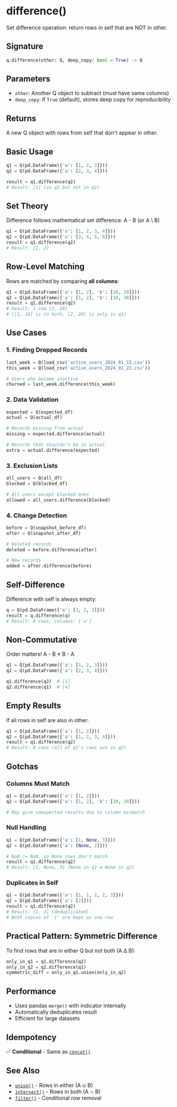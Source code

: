 # difference()

Set difference operation: return rows in self that are NOT in other.

## Signature

```python
q.difference(other: Q, deep_copy: bool = True) -> Q
```

## Parameters

- `other`: Another Q object to subtract (must have same columns)
- `deep_copy`: If `True` (default), stores deep copy for reproducibility

## Returns

A new Q object with rows from self that don't appear in other.

## Basic Usage

```python
q1 = Q(pd.DataFrame({'a': [1, 2, 3]}))
q2 = Q(pd.DataFrame({'a': [2, 3, 4]}))

result = q1.difference(q2)
# Result: [1] (in q1 but not in q2)
```

## Set Theory

Difference follows mathematical set difference: A - B (or A \ B)

```python
q1 = Q(pd.DataFrame({'x': [1, 2, 3, 4]}))
q2 = Q(pd.DataFrame({'x': [3, 4, 5, 6]}))
result = q1.difference(q2)
# Result: {1, 2}
```

## Row-Level Matching

Rows are matched by comparing **all columns**:

```python
q1 = Q(pd.DataFrame({'a': [1, 2], 'b': [10, 20]}))
q2 = Q(pd.DataFrame({'a': [1, 2], 'b': [10, 30]}))
result = q1.difference(q2)
# Result: 1 row [2, 20]
# ([1, 10] is in both, [2, 20] is only in q1)
```

## Use Cases

### 1. Finding Dropped Records

```python
last_week = Q(load_csv('active_users_2024_01_15.csv'))
this_week = Q(load_csv('active_users_2024_01_22.csv'))

# Users who became inactive
churned = last_week.difference(this_week)
```

### 2. Data Validation

```python
expected = Q(expected_df)
actual = Q(actual_df)

# Records missing from actual
missing = expected.difference(actual)

# Records that shouldn't be in actual
extra = actual.difference(expected)
```

### 3. Exclusion Lists

```python
all_users = Q(all_df)
blocked = Q(blocked_df)

# All users except blocked ones
allowed = all_users.difference(blocked)
```

### 4. Change Detection

```python
before = Q(snapshot_before_df)
after = Q(snapshot_after_df)

# Deleted records
deleted = before.difference(after)

# New records
added = after.difference(before)
```

## Self-Difference

Difference with self is always empty:

```python
q = Q(pd.DataFrame({'a': [1, 2, 3]}))
result = q.difference(q)
# Result: 0 rows, columns: ['a']
```

## Non-Commutative

Order matters! A - B ≠ B - A

```python
q1 = Q(pd.DataFrame({'a': [1, 2, 3]}))
q2 = Q(pd.DataFrame({'a': [2, 3, 4]}))

q1.difference(q2)  # [1]
q2.difference(q1)  # [4]
```

## Empty Results

If all rows in self are also in other:

```python
q1 = Q(pd.DataFrame({'a': [1, 2]}))
q2 = Q(pd.DataFrame({'a': [1, 2, 3, 4]}))
result = q1.difference(q2)
# Result: 0 rows (all of q1's rows are in q2)
```

## Gotchas

### Columns Must Match

```python
q1 = Q(pd.DataFrame({'a': [1, 2]}))
q2 = Q(pd.DataFrame({'a': [1, 2], 'b': [10, 20]}))

# May give unexpected results due to column mismatch
```

### Null Handling

```python
q1 = Q(pd.DataFrame({'a': [1, None, 3]}))
q2 = Q(pd.DataFrame({'a': [None, 2]}))

# NaN != NaN, so None rows don't match
result = q1.difference(q2)
# Result: [1, None, 3] (None in q1 ≠ None in q2)
```

### Duplicates in Self

```python
q1 = Q(pd.DataFrame({'a': [1, 1, 2, 2, 3]}))
q2 = Q(pd.DataFrame({'a': [2]}))
result = q1.difference(q2)
# Result: [1, 3] (deduplicated)
# Both copies of '1' are kept as one row
```

## Practical Pattern: Symmetric Difference

To find rows that are in either Q but not both (A Δ B):

```python
only_in_q1 = q1.difference(q2)
only_in_q2 = q2.difference(q1)
symmetric_diff = only_in_q1.union(only_in_q2)
```

## Performance

- Uses pandas `merge()` with indicator internally
- Automatically deduplicates result
- Efficient for large datasets

## Idempotency

✅ **Conditional** - Same as [`concat()`](concat.md)

## See Also

- [`union()`](union.md) - Rows in either (A ∪ B)
- [`intersect()`](intersect.md) - Rows in both (A ∩ B)
- [`filter()`](filter.md) - Conditional row removal


